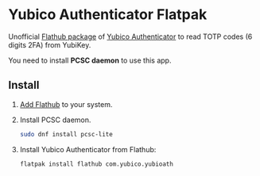 # Yubico Authenticator Flatpak

Unofficial [Flathub package](https://flathub.org/apps/details/com.yubico.yubioath) of [Yubico Authenticator](https://developers.yubico.com/yubioath-desktop/) to read TOTP codes (6 digits 2FA) from YubiKey.

You need to install **PCSC daemon** to use this app.

## Install

1. [Add Flathub](https://flatpak.org/setup/) to your system.
2. Install PCSC daemon.

   ```sh
   sudo dnf install pcsc-lite
   ```
3. Install Yubico Authenticator from Flathub:

   ```sh
   flatpak install flathub com.yubico.yubioath
   ```

